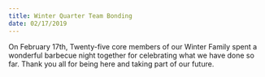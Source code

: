 ```yaml
---
title: Winter Quarter Team Bonding
date: 02/17/2019
---
```

On February 17th, Twenty-five core members of our Winter Family spent a wonderful barbecue night together for celebrating what we have done so far. Thank you all for being here and taking part of our future.


